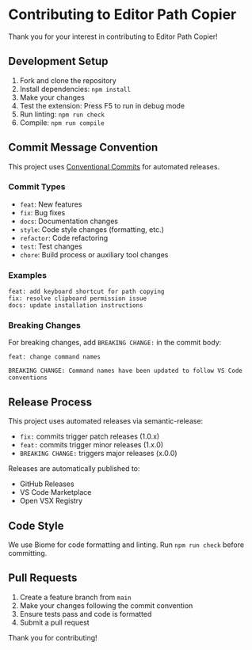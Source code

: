 # Contributing to Editor Path Copier

Thank you for your interest in contributing to Editor Path Copier!

## Development Setup

1. Fork and clone the repository
2. Install dependencies: `npm install`
3. Make your changes
4. Test the extension: Press F5 to run in debug mode
5. Run linting: `npm run check`
6. Compile: `npm run compile`

## Commit Message Convention

This project uses [Conventional Commits](https://www.conventionalcommits.org/) for automated releases.

### Commit Types

- `feat`: New features
- `fix`: Bug fixes
- `docs`: Documentation changes
- `style`: Code style changes (formatting, etc.)
- `refactor`: Code refactoring
- `test`: Test changes
- `chore`: Build process or auxiliary tool changes

### Examples

```
feat: add keyboard shortcut for path copying
fix: resolve clipboard permission issue
docs: update installation instructions
```

### Breaking Changes

For breaking changes, add `BREAKING CHANGE:` in the commit body:

```
feat: change command names

BREAKING CHANGE: Command names have been updated to follow VS Code conventions
```

## Release Process

This project uses automated releases via semantic-release:

- `fix:` commits trigger patch releases (1.0.x)
- `feat:` commits trigger minor releases (1.x.0)
- `BREAKING CHANGE:` triggers major releases (x.0.0)

Releases are automatically published to:
- GitHub Releases
- VS Code Marketplace
- Open VSX Registry

## Code Style

We use Biome for code formatting and linting. Run `npm run check` before committing.

## Pull Requests

1. Create a feature branch from `main`
2. Make your changes following the commit convention
3. Ensure tests pass and code is formatted
4. Submit a pull request

Thank you for contributing!